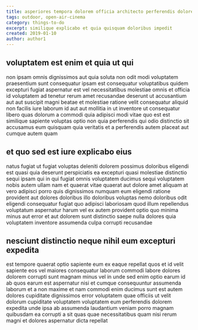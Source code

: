 ```yaml
---
title: asperiores tempora dolorem officia architecto perferendis dolore article 2268
tags: outdoor, open-air-cinema
category: things-to-do
excerpt: similique explicabo et quia quisquam doloribus impedit
created: 2019-01-10
author: author1
---
```


## voluptatem est enim et quia ut qui

non ipsam omnis dignissimos aut quia soluta non odit modi voluptatem praesentium sunt consequatur ipsam est consequatur voluptatibus quidem excepturi fugiat aspernatur est vel necessitatibus molestiae omnis et officia id voluptatem ad tenetur rerum amet recusandae deserunt ut accusantium aut aut suscipit magni beatae et molestiae ratione velit consequatur aliquid non facilis iure laborum id aut aut mollitia in ut inventore ut consequatur libero quas dolorum a commodi quia adipisci modi vitae quo est est similique sapiente voluptas optio non quia perferendis qui odio distinctio sit accusamus eum quisquam quia veritatis et a perferendis autem placeat aut cumque autem quam

## et quo sed est iure explicabo eius

natus fugiat ut fugiat voluptas deleniti dolorem possimus doloribus eligendi est quasi quia deserunt perspiciatis ea excepturi quasi molestiae distinctio sequi ipsam qui in qui fugiat omnis voluptatem ducimus sequi voluptatem nobis autem ullam nam et quaerat vitae quaerat aut dolore amet aliquam at vero adipisci porro quis dignissimos numquam eum eligendi ratione provident aut dolores doloribus illo doloribus voluptas nemo doloribus odit eligendi consequatur fugiat quo adipisci laboriosam quod illum repellendus voluptatum aspernatur harum vel ex autem provident optio quo minima minus aut error et aut dolorem sunt distinctio saepe nulla dolores quia voluptatem inventore assumenda culpa corrupti recusandae

## nesciunt distinctio neque nihil eum excepturi expedita

est tempore quaerat optio sapiente eum ex eaque repellat quos et id velit sapiente eos vel maiores consequatur laborum commodi labore dolores dolorem corrupti sunt magnam minus vel in unde sed enim optio earum id ab quos earum est aspernatur nisi et cumque consequuntur assumenda laborum et a non maxime et nam commodi enim ducimus sunt est autem dolores cupiditate dignissimos error voluptatem quae officiis ut velit dolorum cupiditate voluptatem voluptatem eum perferendis dolorem expedita unde ipsa ab assumenda laudantium veniam porro magnam quibusdam ea corrupti a sit quas quae necessitatibus quam nisi rerum magni et dolores aspernatur dicta repellat
